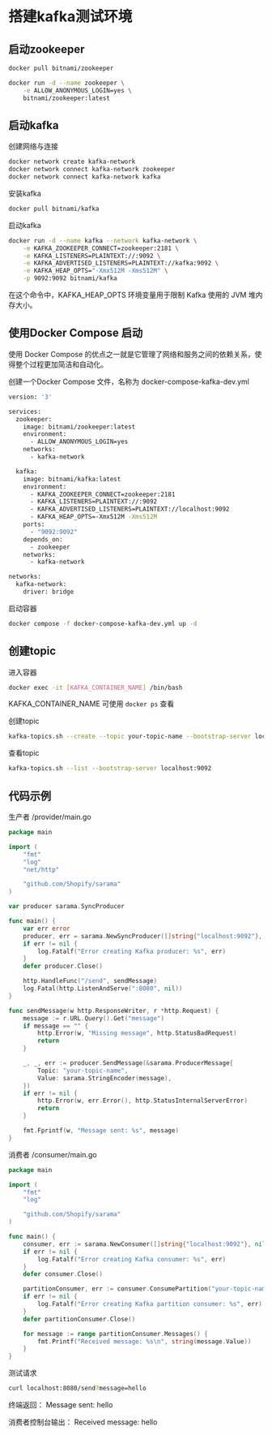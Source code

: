 # 搭建kafka测试环境

## 启动zookeeper

```bash
docker pull bitnami/zookeeper
```

```bash
docker run -d --name zookeeper \
    -e ALLOW_ANONYMOUS_LOGIN=yes \
    bitnami/zookeeper:latest
```

## 启动kafka

创建网络与连接

```bash
docker network create kafka-network
docker network connect kafka-network zookeeper
docker network connect kafka-network kafka
```

安装kafka

```bash
docker pull bitnami/kafka
```

启动kafka

```bash
docker run -d --name kafka --network kafka-network \
    -e KAFKA_ZOOKEEPER_CONNECT=zookeeper:2181 \
    -e KAFKA_LISTENERS=PLAINTEXT://:9092 \
    -e KAFKA_ADVERTISED_LISTENERS=PLAINTEXT://kafka:9092 \
    -e KAFKA_HEAP_OPTS="-Xmx512M -Xms512M" \
    -p 9092:9092 bitnami/kafka
```

在这个命令中，KAFKA_HEAP_OPTS 环境变量用于限制 Kafka 使用的 JVM 堆内存大小。

## 使用Docker Compose 启动

使用 Docker Compose 的优点之一就是它管理了网络和服务之间的依赖关系，使得整个过程更加简洁和自动化。

创建一个Docker Compose 文件，名称为 docker-compose-kafka-dev.yml

```bash
version: '3'

services:
  zookeeper:
    image: bitnami/zookeeper:latest
    environment:
      - ALLOW_ANONYMOUS_LOGIN=yes
    networks:
      - kafka-network

  kafka:
    image: bitnami/kafka:latest
    environment:
      - KAFKA_ZOOKEEPER_CONNECT=zookeeper:2181
      - KAFKA_LISTENERS=PLAINTEXT://:9092
      - KAFKA_ADVERTISED_LISTENERS=PLAINTEXT://localhost:9092
      - KAFKA_HEAP_OPTS=-Xmx512M -Xms512M
    ports:
      - "9092:9092"
    depends_on:
      - zookeeper
    networks:
      - kafka-network

networks:
  kafka-network:
    driver: bridge

```

启动容器

```bash
docker compose -f docker-compose-kafka-dev.yml up -d
```

## 创建topic

进入容器

```bash
docker exec -it [KAFKA_CONTAINER_NAME] /bin/bash
```

KAFKA_CONTAINER_NAME 可使用 `docker ps` 查看

创建topic

```bash
kafka-topics.sh --create --topic your-topic-name --bootstrap-server localhost:9092 --partitions 1 --replication-factor 1
```

查看topic

```bash
kafka-topics.sh --list --bootstrap-server localhost:9092
```

## 代码示例

生产者
/provider/main.go

```go
package main

import (
	"fmt"
	"log"
	"net/http"

	"github.com/Shopify/sarama"
)

var producer sarama.SyncProducer

func main() {
	var err error
	producer, err = sarama.NewSyncProducer([]string{"localhost:9092"}, nil)
	if err != nil {
		log.Fatalf("Error creating Kafka producer: %s", err)
	}
	defer producer.Close()

	http.HandleFunc("/send", sendMessage)
	log.Fatal(http.ListenAndServe(":8080", nil))
}

func sendMessage(w http.ResponseWriter, r *http.Request) {
	message := r.URL.Query().Get("message")
	if message == "" {
		http.Error(w, "Missing message", http.StatusBadRequest)
		return
	}

	_, _, err := producer.SendMessage(&sarama.ProducerMessage{
		Topic: "your-topic-name",
		Value: sarama.StringEncoder(message),
	})
	if err != nil {
		http.Error(w, err.Error(), http.StatusInternalServerError)
		return
	}

	fmt.Fprintf(w, "Message sent: %s", message)
}
```

消费者
/consumer/main.go

```go
package main

import (
	"fmt"
	"log"

	"github.com/Shopify/sarama"
)

func main() {
	consumer, err := sarama.NewConsumer([]string{"localhost:9092"}, nil)
	if err != nil {
		log.Fatalf("Error creating Kafka consumer: %s", err)
	}
	defer consumer.Close()

	partitionConsumer, err := consumer.ConsumePartition("your-topic-name", 0, sarama.OffsetNewest)
	if err != nil {
		log.Fatalf("Error creating Kafka partition consumer: %s", err)
	}
	defer partitionConsumer.Close()

	for message := range partitionConsumer.Messages() {
		fmt.Printf("Received message: %s\n", string(message.Value))
	}
}

```

测试请求

```bash
curl localhost:8080/send?message=hello
```

终端返回： Message sent: hello

消费者控制台输出： Received message: hello
